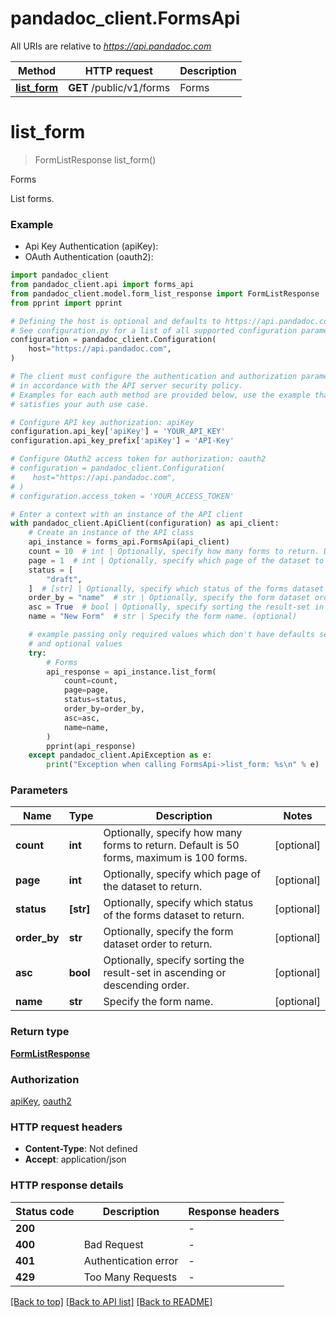 # pandadoc_client.FormsApi

All URIs are relative to *https://api.pandadoc.com*

Method | HTTP request | Description
------------- | ------------- | -------------
[**list_form**](FormsApi.md#list_form) | **GET** /public/v1/forms | Forms


# **list_form**
> FormListResponse list_form()

Forms

List forms.

### Example

* Api Key Authentication (apiKey):
* OAuth Authentication (oauth2):

```python
import pandadoc_client
from pandadoc_client.api import forms_api
from pandadoc_client.model.form_list_response import FormListResponse
from pprint import pprint

# Defining the host is optional and defaults to https://api.pandadoc.com
# See configuration.py for a list of all supported configuration parameters.
configuration = pandadoc_client.Configuration(
    host="https://api.pandadoc.com",
)

# The client must configure the authentication and authorization parameters
# in accordance with the API server security policy.
# Examples for each auth method are provided below, use the example that
# satisfies your auth use case.

# Configure API key authorization: apiKey
configuration.api_key['apiKey'] = 'YOUR_API_KEY'
configuration.api_key_prefix['apiKey'] = 'API-Key'

# Configure OAuth2 access token for authorization: oauth2
# configuration = pandadoc_client.Configuration(
#    host="https://api.pandadoc.com",
# )
# configuration.access_token = 'YOUR_ACCESS_TOKEN'

# Enter a context with an instance of the API client
with pandadoc_client.ApiClient(configuration) as api_client:
    # Create an instance of the API class
    api_instance = forms_api.FormsApi(api_client)
    count = 10  # int | Optionally, specify how many forms to return. Default is 50 forms, maximum is 100 forms. (optional)
    page = 1  # int | Optionally, specify which page of the dataset to return. (optional)
    status = [
        "draft",
    ]  # [str] | Optionally, specify which status of the forms dataset to return. (optional)
    order_by = "name"  # str | Optionally, specify the form dataset order to return. (optional)
    asc = True  # bool | Optionally, specify sorting the result-set in ascending or descending order. (optional)
    name = "New Form"  # str | Specify the form name. (optional)

    # example passing only required values which don't have defaults set
    # and optional values
    try:
        # Forms
        api_response = api_instance.list_form(
            count=count,
            page=page,
            status=status,
            order_by=order_by,
            asc=asc,
            name=name,
        )
        pprint(api_response)
    except pandadoc_client.ApiException as e:
        print("Exception when calling FormsApi->list_form: %s\n" % e)
```

### Parameters

Name | Type | Description  | Notes
------------- | ------------- | ------------- | -------------
 **count** | **int**| Optionally, specify how many forms to return. Default is 50 forms, maximum is 100 forms. | [optional]
 **page** | **int**| Optionally, specify which page of the dataset to return. | [optional]
 **status** | **[str]**| Optionally, specify which status of the forms dataset to return. | [optional]
 **order_by** | **str**| Optionally, specify the form dataset order to return. | [optional]
 **asc** | **bool**| Optionally, specify sorting the result-set in ascending or descending order. | [optional]
 **name** | **str**| Specify the form name. | [optional]

### Return type

[**FormListResponse**](FormListResponse.md)

### Authorization

[apiKey](../README.md#apiKey), [oauth2](../README.md#oauth2)

### HTTP request headers

 - **Content-Type**: Not defined
 - **Accept**: application/json


### HTTP response details

| Status code | Description | Response headers |
|-------------|-------------|------------------|
**200** |  |  -  |
**400** | Bad Request |  -  |
**401** | Authentication error |  -  |
**429** | Too Many Requests |  -  |

[[Back to top]](#) [[Back to API list]](../README.md#documentation-for-api-endpoints) [[Back to README]](../README.md)


